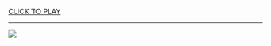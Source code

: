 
<a href="https://premium76.site?title=basketball_two_player_games_unblocked&ref=13M">CLICK TO PLAY</a></h3>
<hr>

<a href="https://premium76.site?title=basketball_two_player_games_unblocked&ref=13M"><img src="https://clearcache.store/games.png"></a>


